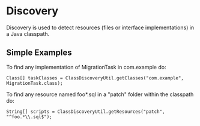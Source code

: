 Discovery
=========

Discovery is used to detect resources (files or interface
implementations) in a Java classpath.

Simple Examples
---------------

To find any implementation of MigrationTask in com.example do:

    Class[] taskClasses = ClassDiscoveryUtil.getClasses("com.example", MigrationTask.class);

To find any resource named foo\*.sql in a "patch" folder within the classpath do:

    String[] scripts = ClassDiscoveryUtil.getResources("patch", "^foo.*\\.sql$");
